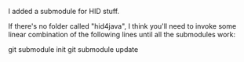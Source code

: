 I added a submodule for HID stuff.

If there's no folder called "hid4java", I think you'll need to invoke some linear combination of the following lines until all the submodules work:

git submodule init
git submodule update
